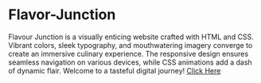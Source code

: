 # Flavor-Junction
Flavour Junction is a visually enticing website crafted with HTML and CSS. 
Vibrant colors, sleek typography, and mouthwatering imagery converge to create an immersive culinary experience. 
The responsive design ensures seamless navigation on various devices, while CSS animations add a dash of dynamic flair.
Welcome to a tasteful digital journey!
[Click Here](https://yashdatir1999.github.io/Flavor-Junction/)
